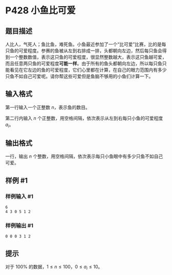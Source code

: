 # P428 小鱼比可爱

## 题目描述

人比人，气死人；鱼比鱼，难死鱼。小鱼最近参加了一个“比可爱”比赛，比的是每只鱼的可爱程度。参赛的鱼被从左到右排成一排，头都朝向左边，然后每只鱼会得到一个整数数值，表示这只鱼的可爱程度，很显然整数越大，表示这只鱼越可爱，而且任意两只鱼的可爱程度**可能一样**。由于所有的鱼头都朝向左边，所以每只鱼只能看见在它左边的鱼的可爱程度，它们心里都在计算，在自己的眼力范围内有多少只鱼不如自己可爱呢。请你帮这些可爱但是鱼脑不够用的小鱼们计算一下。

## 输入格式

第一行输入一个正整数 $n$，表示鱼的数目。

第二行内输入 $n$ 个正整数，用空格间隔，依次表示从左到右每只小鱼的可爱程度 $a_i$。

## 输出格式

一行，输出 $n$ 个整数，用空格间隔，依次表示每只小鱼眼中有多少只鱼不如自己可爱。

## 样例 #1

### 样例输入 #1

```
6
4 3 0 5 1 2
```

### 样例输出 #1

```
0 0 0 3 1 2
```

## 提示

对于 $100\%$ 的数据，$1 \leq n\leq 100$，$0 \leq a_i \leq 10$。
